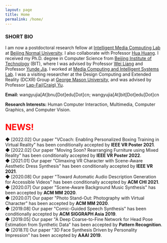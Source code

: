 ```yaml
---
layout: page
title: Home
permalink: /home/
---
```



### **SHORT BIO**


I am now a postdoctoral research fellow at [Intelligent Media Computing Lab](https://vmcl.bnu.edu.cn/) 
at [Beijing Normal University](https://www.bnu.edu.cn/).
I also collaborate with Professor [Hua Huang](https://vmcl.bnu.edu.cn/group/teacher/teacher01.html).
I received my Ph.D. degree in Computer Science from [Beijing Institute of Technology](http://www.bit.edu.cn/) (BIT),
 where I was advised by Professor [Wei Liang](https://liangwei-bit.github.io/web/) 
and Professor [Yunde Jia](http://iitlab.bit.edu.cn/mcislab/~jiayunde/).
I worked at [Media Computing and Intelligent Systems Lab](http://iitlab.bit.edu.cn/mcislab/).
I was a visiting researcher at the Design Computing and Extended Reality (DCXR) Group at [George Mason University](http://www.gmu.edu/),
and was advised by Professor [Lap-Fai(Craig) Yu](https://craigyuyu.github.io/home/).

**Email:** wangyujia[At]bnu[Dot]edu[Dot]cn; wangyujia[At]bit[Dot]edu[Dot]cn

**Research Interests:** Human Computer Interaction, Multimedia, Computer Graphics, and Computer Vision.
<br><br>


<span style="color:red;font-size:27px"><strong>NEWS!</strong></span>

◆ [2022.02] Our paper "VCoach: Enabling Personalized Boxing Training in Virtual Reality" has been conditionally accepted by **IEEE VR Poster 2021**. 
<br>
◆ [2022.02] Our paper "Moving Soon? Rearranging Furniture using Mixed Reality" has been conditionally accepted by **IEEE VR Poster 2022**. 
<br>
◆ [2021.01] Our paper "Climaxing VR Character with Scene-Aware Aesthetic Dress Synthesis" has been conditionally accepted by **IEEE VR 2021**. 
<br>
◆ [2020.08] Our paper "Toward Automatic Audio Description Generation for Accessible Videos" has been conditionally accepted by **ACM CHI 2021**. 
<br>
◆ [2020.07] Our paper "Scene-Aware Background Music Synthesis" has been accepted by **ACM MM 2020**. 
<br>
◆ [2020.07] Our paper "Photo Stand-Out: Photography with Virtual Character" has been accepted by **ACM MM 2020**. 
<br>
◆ [2019.08] Our paper "Comic-Guided Speech Synthesis" has been conditionally accepted by **ACM SIGGRAPH Asia 2019**. 
<br>
◆ [2019.05] Our paper "A Deep Coarse-to-Fine Network for Head Pose Estimation from Synthetic Data" has been accepted by **Pattern Recognition**. 
<br>
◆ [2018.11] Our paper "3D Face Synthesis Driven by Personality Impression" has been accepted by **AAAI 2019**.



